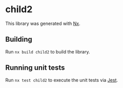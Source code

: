 # child2

This library was generated with [Nx](https://nx.dev).

## Building

Run `nx build child2` to build the library.

## Running unit tests

Run `nx test child2` to execute the unit tests via [Jest](https://jestjs.io).
